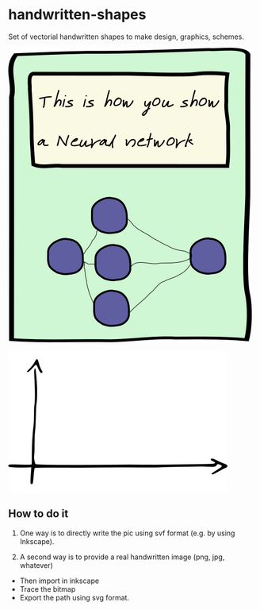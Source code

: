# handwritten-shapes
Set of vectorial handwritten shapes to make design, graphics, schemes.


![Example](./example.png?raw=true "This is an example")

![Axis](./example-exports/xy-axis.png?raw=true "This is an xy axis from an export")


## How to do it

1) One way is to directly write the pic using svf format (e.g. by using Inkscape).

2) A second way is to provide a real handwritten image (png, jpg, whatever)
- Then import in inkscape
- Trace the bitmap
- Export the path using svg format.
